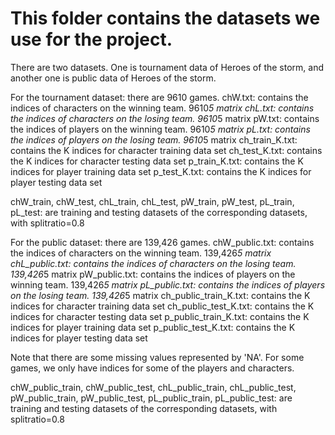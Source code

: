 # This folder contains the datasets we use for the project.

There are two datasets. One is tournament data of Heroes of the storm, and another one is public data of Heroes of the storm.

For the tournament dataset: there are 9610 games.
chW.txt: contains the indices of characters on the winning team. 9610*5 matrix
chL.txt: contains the indices of characters on the losing team. 9610*5 matrix
pW.txt: contains the indices of players on the winning team. 9610*5 matrix
pL.txt: contains the indices of players on the losing team. 9610*5 matrix
ch_train_K.txt: contains the K indices for character training data set
ch_test_K.txt: contains the K indices for character testing data set
p_train_K.txt: contains the K indices for player training data set
p_test_K.txt: contains the K indices for player testing data set

chW_train, chW_test, chL_train, chL_test, pW_train, pW_test, pL_train, pL_test: are training and testing datasets of the corresponding datasets, with splitratio=0.8

For the public dataset: there are 139,426 games. 
chW_public.txt: contains the indices of characters on the winning team. 139,426*5 matrix
chL_public.txt: contains the indices of characters on the losing team. 139,426*5 matrix
pW_public.txt: contains the indices of players on the winning team. 139,426*5 matrix
pL_public.txt: contains the indices of players on the losing team. 139,426*5 matrix
ch_public_train_K.txt: contains the K indices for character training data set
ch_public_test_K.txt: contains the K indices for character testing data set
p_public_train_K.txt: contains the K indices for player training data set
p_public_test_K.txt: contains the K indices for player testing data set

Note that there are some missing values represented by 'NA'. For some games, we only have indices for some of the players and characters.

chW_public_train, chW_public_test, chL_public_train, chL_public_test, pW_public_train, pW_public_test, pL_public_train, pL_public_test: are training and testing datasets of the corresponding datasets, with splitratio=0.8
